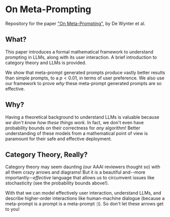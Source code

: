 # On Meta-Prompting

Repository for the paper ["On Meta-Prompting"](https://arxiv.org/abs/2312.06562), by De Wynter et al.

## What?

This paper introduces a formal mathematical framework to understand prompting in LLMs, along with its user interaction. A brief introduction to category theory and LLMs is provided. 

We show that meta-prompt generated prompts produce vastly better results than simple prompts, to a $p< 0.01$, in terms of user preference. We also use our framework to prove _why_ these meta-prompt generated prompts are so effective.

## Why?

Having a theoretical background to understand LLMs is valuable because _we don't know how these things work_. In fact, we don't even have probability bounds on their correctness for _any_ algorithm!
Better understanding of these models from a mathematical point of view is paramount for their safe and effective deployment. 

## Category Theory, Really?

Category theory may seem daunting (our AAAI reviewers thought so) with all them crazy arrows and diagrams! But it is a beautiful and--more importantly--_effective_ language that allows us to circumvent issues like stochasticity (see the probability bounds above!).

With that we can model effectively user interaction, understand LLMs, and describe higher-order interactions like human-machine dialogue (because a meta-prompt is a prompt is a meta-prompt :)). So don't let these arrows get to you!